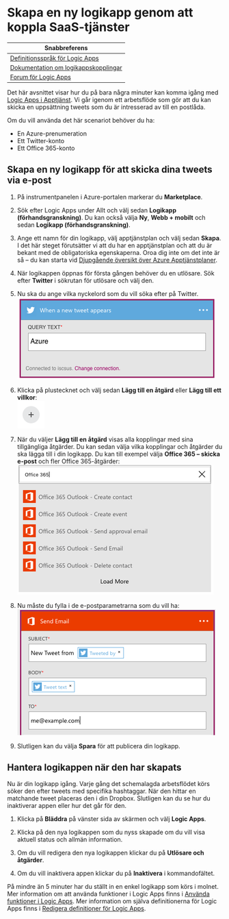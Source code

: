 <properties
    pageTitle="Skapa en logikapp | Microsoft Azure"
    description="Lär dig hur du skapar en logikapp genom att koppla SaaS-tjänster"
    authors="stepsic-microsoft-com"
    manager="dwrede"
    editor=""
    services="app-service\logic"
    documentationCenter=""/>

<tags
    ms.service="app-service-logic"
    ms.workload="na"
    ms.tgt_pltfrm="na"
    ms.devlang="na"
    ms.topic="get-started-article"
    ms.date="03/16/2016"
    ms.author="stepsic"/>

# Skapa en ny logikapp genom att koppla SaaS-tjänster

| Snabbreferens |
| --------------- |
| [Definitionsspråk för Logic Apps](https://msdn.microsoft.com/library/azure/mt643789.aspx) |
| [Dokumentation om logikappskopplingar](../connectors/apis-list.md) |
| [Forum för Logic Apps](https://social.msdn.microsoft.com/Forums/en-US/home?forum=azurelogicapps) |

Det här avsnittet visar hur du på bara några minuter kan komma igång med [Logic Apps i Apptjänst](app-service-logic-what-are-logic-apps.md). Vi går igenom ett arbetsflöde som gör att du kan skicka en uppsättning tweets som du är intresserad av till en postlåda.

Om du vill använda det här scenariot behöver du ha:

- En Azure-prenumeration
- Ett Twitter-konto
- Ett Office 365-konto

## Skapa en ny logikapp för att skicka dina tweets via e-post

1. På instrumentpanelen i Azure-portalen markerar du  **Marketplace**. 
2. Sök efter Logic Apps under Allt och välj sedan **Logikapp (förhandsgranskning)**. Du kan också välja **Ny**, **Webb + mobilt** och sedan **Logikapp (förhandsgranskning)**. 
3. Ange ett namn för din logikapp, välj apptjänstplan och välj sedan **Skapa**.  
    I det här steget förutsätter vi att du har en apptjänstplan och att du är bekant med de obligatoriska egenskaperna. Oroa dig inte om det inte är så – du kan starta vid [Djupgående översikt över Azure Apptjänstplaner](azure-web-sites-web-hosting-plans-in-depth-overview.md). 

4. När logikappen öppnas för första gången behöver du en utlösare. Sök efter **Twitter** i sökrutan för utlösare och välj den.

7. Nu ska du ange vilka nyckelord som du vill söka efter på Twitter. 
    ![Twitter-sökning](./media/app-service-logic-create-a-logic-app/twittersearch.png)

5. Klicka på plustecknet och välj sedan **Lägg till en åtgärd** eller **Lägg till ett villkor**:  
    ![Plus](./media/app-service-logic-create-a-logic-app/plus.png)
6. När du väljer **Lägg till en åtgärd** visas alla kopplingar med sina tillgängliga åtgärder. Du kan sedan välja vilka kopplingar och åtgärder du ska lägga till i din logikapp. Du kan till exempel välja **Office 365 – skicka e-post** och fler Office 365-åtgärder:  
    ![Åtgärder](./media/app-service-logic-create-a-logic-app/actions.png)

7. Nu måste du fylla i de e-postparametrarna som du vill ha:  ![Parametrar](./media/app-service-logic-create-a-logic-app/parameters.png)

8. Slutligen kan du välja **Spara** för att publicera din logikapp.

## Hantera logikappen när den har skapats

Nu är din logikapp igång. Varje gång det schemalagda arbetsflödet körs söker den efter tweets med specifika hashtaggar. När den hittar en matchande tweet placeras den i din Dropbox. Slutligen kan du se hur du inaktiverar appen eller hur det går för den.

1. Klicka på **Bläddra** på vänster sida av skärmen och välj **Logic Apps**.

2. Klicka på den nya logikappen som du nyss skapade om du vill visa aktuell status och allmän information.

3. Om du vill redigera den nya logikappen klickar du på **Utlösare och åtgärder**.

5. Om du vill inaktivera appen klickar du på **Inaktivera** i kommandofältet.

På mindre än 5 minuter har du ställt in en enkel logikapp som körs i molnet. Mer information om att använda funktioner i Logic Apps finns i [Använda funktioner i Logic Apps]. Mer information om själva definitionerna för Logic Apps finns i [Redigera definitioner för Logic Apps](app-service-logic-author-definitions.md).

<!-- Shared links -->
[Azure-portalen]: https://portal.azure.com
[Använda funktioner i Logic Apps]: app-service-logic-create-a-logic-app.md



<!--HONumber=Jun16_HO2-->


